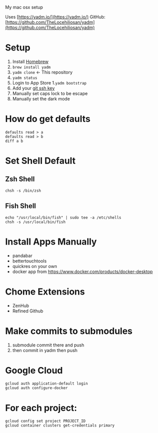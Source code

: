 My mac osx setup

Uses [https://yadm.io/](https://yadm.io/)
GitHub: [https://github.com/TheLocehiliosan/yadm](https://github.com/TheLocehiliosan/yadm)

# Setup

1. Install [Homebrew](https://brew.sh/)
1. `brew install yadm`
1. `yadm clone` <url> <- This repository
1. `yadm status`
1. Login to App Store
1.`yadm bootstrap` 
1. Add your [git ssh key](https://help.github.com/en/articles/generating-a-new-ssh-key-and-adding-it-to-the-ssh-agent)
1. Manually set caps lock to be escape
1. Manually set the dark mode

# How do get defaults
```
defaults read > a
defaults read > b
diff a b
```

# Set Shell Default
## Zsh Shell
`chsh -s /bin/zsh`

## Fish Shell
```
echo "/usr/local/bin/fish" | sudo tee -a /etc/shells
chsh -s /usr/local/bin/fish
```

# Install Apps Manually
* pandabar
* bettertouchtools
* quickres on your own
* docker app from https://www.docker.com/products/docker-desktop

# Chome Extensions
* ZenHub
* Refined Github

# Make commits to submodules
1. submodule commit there and push
1. then commit in yadm then push

# Google Cloud
```
gcloud auth application-default login
gcloud auth configure-docker
```

# For each project:
```
gcloud config set project PROJECT_ID
gcloud container clusters get-credentials primary
```
